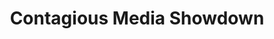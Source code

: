 ---
ee_id: '21'
site: '1'
type: '2'
url: 2005-024-contagious-media-showdown
title: Contagious Media Showdown
year: '2005'
display_year: '2005'
medium: Event
dims: ''
pitch: "​Festival & competition I helped organize with the Eyebeam Contagious Media
  Group about memes back in the early days of viral net trash (eeek! – pre youtube………..)"
ps: Random facts --> this is kinda related to the Huffington Post, LOL, seriously,&nbsp;<a
  href="http://www.cjr.org/cover_story/six_degrees_of_aggregation.php?page=all">read
  here</a>.&nbsp;
live_url: https://web.archive.org/web/20050827225046/http://showdown.contagiousmedia.org/
related: ''
youtube: ''
related_code: ''
imgs: Contagious_Media_Showdown_2005_024_screenshot_database_IH.jpg
subheading: ''
download: ''
add_credit: ''
commission: ''
layout: things-i-made
---